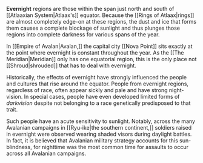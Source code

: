 **Evernight** regions are those within the span just north and south of [[Atlaaxian System|Atlaax's]] equator. Because the [[Rings of Atlaax|rings]] are almost completely edge-on at these regions, the dust and ice that forms them causes a complete blockage of sunlight and thus plunges those regions into complete darkness for various spans of the year. 

In [[Empire of Avalan|Avalan,]] the capital city [[Nova Point]] sits exactly at the point where evernight is constant throughout the year. As the [[The Meridian|Meridian]] only has one equatorial region, this is the only place not [[Shroud|shrouded]] that has to deal with evernight.

Historically, the effects of evernight have strongly influenced the people and cultures that rise around the equator. People from evernight regions, regardless of race, often appear sickly and pale and have strong night-vision. In special cases, people have even developed limited forms of *darkvision* despite not belonging to a race genetically predisposed to that trait.

Such people have an acute sensitivity to sunlight. Notably, across the many Avalanian campaigns in [[Ryu-ike|the southern continent,]] soldiers raised in evernight were observed wearing shaded visors during daylight battles. In fact, it is believed that Avalanian military strategy accounts for this sun-blindness, for nighttime was the most common time for assaults to occur across all Avalanian campaigns.